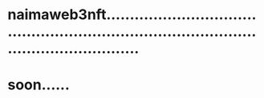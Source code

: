 # naimaweb3nft.................................................................................................................
# soon......
